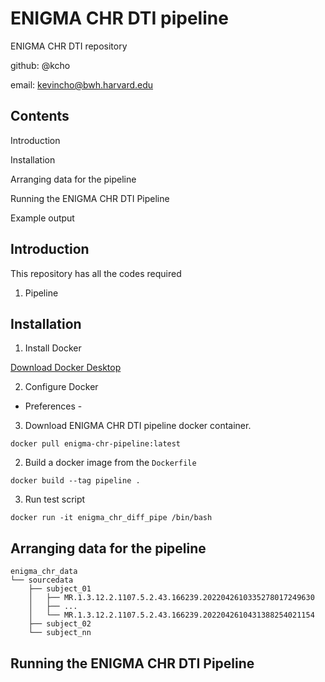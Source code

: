# ENIGMA CHR DTI pipeline

ENIGMA CHR DTI repository

github: @kcho

email: kevincho@bwh.harvard.edu



## Contents

Introduction

Installation

Arranging data for the pipeline

Running the ENIGMA CHR DTI Pipeline

Example output





## Introduction

This repository has all the codes required 

1. Pipeline



## Installation

1. Install Docker

[Download Docker Desktop](https://www.docker.com/products/docker-desktop/)


2. Configure Docker
- Preferences - 


3. Download ENIGMA CHR DTI pipeline docker container.

```
docker pull enigma-chr-pipeline:latest
```


2. Build a docker image from the `Dockerfile`

`docker build --tag pipeline .`


3. Run test script

`docker run -it enigma_chr_diff_pipe /bin/bash`



## Arranging data for the pipeline

```
enigma_chr_data
└── sourcedata
    ├── subject_01
    │   ├── MR.1.3.12.2.1107.5.2.43.166239.2022042610335278017249630
    │   ├── ...
    │   └── MR.1.3.12.2.1107.5.2.43.166239.2022042610431388254021154
    ├── subject_02
    └── subject_nn

```



## Running the ENIGMA CHR DTI Pipeline

